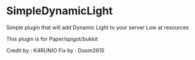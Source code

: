 # SimpleDynamicLight
Simple plugin that will add Dynamic Light to your server
Low at resources

This plugin is for Paper/spigot/bukkit

Credit by : K4RUNIO
Fix by : Doom2615

